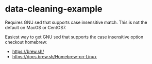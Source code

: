 # data-cleaning-example

Requires GNU sed that supports case insensitive match.  This is not the default on MacOS or CentOS7.

Easiest way to get GNU sed that supports the case insensitive option checkout homebrew:

 - https://brew.sh/
 - https://docs.brew.sh/Homebrew-on-Linux

